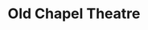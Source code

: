 ---
  title: Old Chapel Theatre
  description: Original Chapel - first floor (NW corner) of main building
  latitude: -26.172950
  longitude: 28.075356
  cards:
    - poi-039-card-001.md
    - poi-039-card-002.md
    - poi-039-card-003.md
    - poi-039-card-004.md
    - poi-039-card-005.md
  themes:
    - Champagnat
    - Grounds and Buildings
    - Traditions and Innovations
---